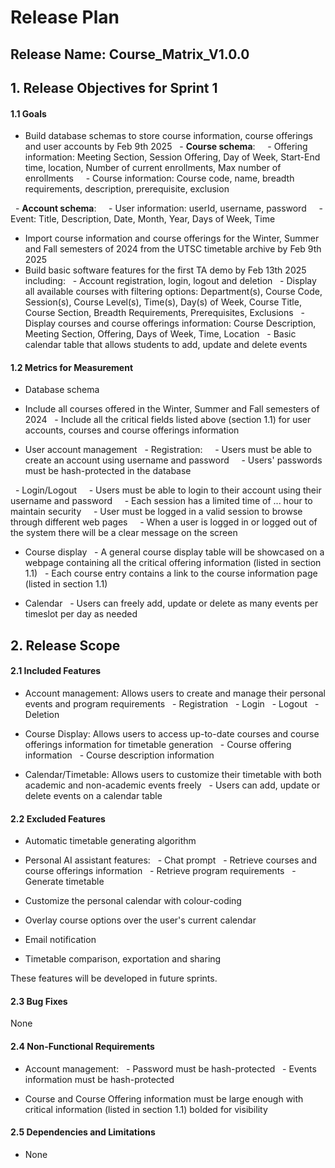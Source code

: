 # Release Plan

## Release Name: Course_Matrix_V1.0.0

## 1. Release Objectives for Sprint 1
#### 1.1 Goals
- Build database schemas to store course information, course offerings and user accounts by Feb 9th 2025
  - **Course schema**:
    - Offering information: Meeting Section, Session Offering, Day of Week, Start-End time, location, Number of current enrollments, Max number of enrollments
    - Course information: Course code, name, breadth requirements, description, prerequisite, exclusion

  - **Account schema**:
    - User information: userId, username, password
    - Event: Title, Description, Date, Month, Year, Days of Week, Time 

- Import course information and course offerings for the Winter, Summer and Fall semesters of 2024 from the UTSC timetable archive by Feb 9th 2025
- Build basic software features for the first TA demo by Feb 13th 2025 including: 
  - Account registration, login, logout and deletion
  - Display all available courses with filtering options: Department(s), Course Code, Session(s), Course Level(s), Time(s), Day(s) of Week, Course Title, Course Section, Breadth Requirements, Prerequisites, Exclusions
  - Display courses and course offerings information: Course Description, Meeting Section, Offering, Days of Week, Time, Location
  - Basic calendar table that allows students to add, update and delete events  

#### 1.2 Metrics for Measurement
- Database schema
 - Include all courses offered in the Winter, Summer and Fall semesters of 2024
  - Include all the critical fields listed above (section 1.1) for user accounts, courses and course offerings information

- User account management
  - Registration:
    - Users must be able to create an account using username and password
    - Users' passwords must be hash-protected in the database

  - Login/Logout
    - Users must be able to login to their account using their username and password
    - Each session has a limited time of ... hour to maintain security
    - User must be logged in a valid session to browse through different web pages
    - When a user is logged in or logged out of the system there will be a clear message on the screen

- Course display
  - A general course display table will be showcased on a webpage containing all the critical offering information (listed in section 1.1)
  - Each course entry contains a link to the course information page (listed in section 1.1)

- Calendar
  - Users can freely add, update or delete as many events per timeslot per day as needed

## 2. Release Scope
#### 2.1 Included Features
- Account management: Allows users to create and manage their personal events and program requirements
  - Registration
  - Login
  - Logout
  - Deletion
  
- Course Display: Allows users to access up-to-date courses and course offerings information for timetable generation
  - Course offering information
  - Course description information


- Calendar/Timetable: Allows users to customize their timetable with both academic and non-academic events freely
  - Users can add, update or delete events on a calendar table

#### 2.2 Excluded Features
- Automatic timetable generating algorithm
- Personal AI assistant features:
  - Chat prompt
  - Retrieve courses and course offerings information
  - Retrieve program requirements
  - Generate timetable

- Customize the personal calendar with colour-coding
- Overlay course options over the user's current calendar
- Email notification
- Timetable comparison, exportation and sharing

These features will be developed in future sprints.

#### 2.3 Bug Fixes
None

#### 2.4 Non-Functional Requirements
- Account management:
  - Password must be hash-protected
  - Events information must be hash-protected

- Course and Course Offering information must be large enough with critical information (listed in section 1.1) bolded for visibility

#### 2.5 Dependencies and Limitations
- None
